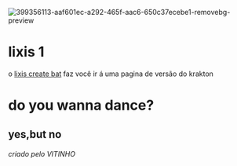 ![399356113-aaf601ec-a292-465f-aac6-650c37ecebe1-removebg-preview](https://github.com/user-attachments/assets/8e8adaef-d1fe-43b2-953b-3e6fd29e487f)
# lixis 1

o [lixis create bat](https://github.com/VictorRafaelzisfossato/Lojinha/releases/tag/Neskau) faz você ir á uma pagina de versão do krakton

# do you wanna dance?
## yes,but no
###### criado pelo VITINHO
